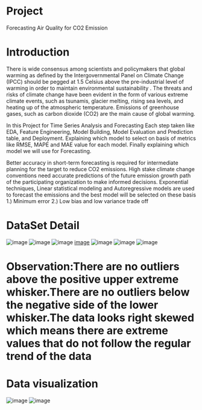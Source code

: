 # Project
Forecasting Air Quality for CO2 Emission
# Introduction
There is wide consensus among scientists and policymakers that global warming as defined by the Intergovernmental Panel on Climate Change (IPCC) should be pegged at 1.5 Celsius above the pre-industrial level of warming in order to maintain environmental sustainability . The threats and risks of climate change have been evident in the form of various extreme climate events, such as tsunamis, glacier melting, rising sea levels, and heating up of the atmospheric temperature. Emissions of greenhouse gases, such as carbon dioxide (CO2) are the main cause of global warming.

In this Project for Time Series Analysis and Forecasting 
Each step taken like EDA, Feature Engineering, Model Building,  Model Evaluation and Prediction table, and Deployment. Explaining which model to select on basis of metrics like RMSE, MAPE and MAE value for each model. Finally explaining which model we will use for Forecasting.

Better accuracy in short-term forecasting is required for intermediate planning for the target to reduce CO2 emissions. High stake climate change conventions need accurate predictions of the future emission growth path of the participating organization to make informed decisions. Exponential techniques, Linear statistical modeling and Autoregressive models are used to forecast the emissions and the best model will be selected on these basis
1.) Minimum error 
2.) Low bias and low variance trade off
# DataSet Detail
![image](https://user-images.githubusercontent.com/101926069/185866026-c0ed5021-c01f-49a7-82e8-6df5d51cdc6c.png)
![image](https://user-images.githubusercontent.com/101926069/185866083-737be3d8-1918-4190-bb6d-694dc3516a23.png)
![image](https://user-images.githubusercontent.com/101926069/185866137-1640ce6c-fdc2-4b64-ad15-8af77b98cd18.png)
[image](https://user-images.githubusercontent.com/101926069/185866311-cd531270-a43b-48ba-8877-b16559a38e17.png)
![image](https://user-images.githubusercontent.com/101926069/185869996-f8c5445a-2033-4f22-b72c-19a15e07e16d.png) ![image](https://user-images.githubusercontent.com/101926069/185870059-4bf7f339-c31f-4336-aa11-4c75b9643437.png)
![image](https://user-images.githubusercontent.com/101926069/185870119-12b50c77-d2ad-4007-8482-d0f481dfddf4.png)
# Observation:There are no outliers above the positive upper extreme whisker.There are no outliers below the negative side of the lower whisker.The data looks right skewed which means there are extreme values that do not follow the regular trend of the data
# Data visualization
![image](https://user-images.githubusercontent.com/101926069/185870450-f883874d-9f3f-4bac-b747-a1c6b903efba.png)
![image](https://user-images.githubusercontent.com/101926069/185870542-0a122d4e-7385-471d-bd9e-3da7f760eb2f.png)




